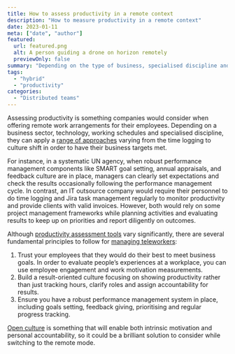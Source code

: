 ```yaml
---
title: How to assess productivity in a remote context
description: "How to measure productivity in a remote context"
date: 2023-01-11
meta: ["date", "author"]
featured:
  url: featured.png
  alt: A person guiding a drone on horizon remotely
  previewOnly: false
summary: "Depending on the type of business, specialised discipline and business KPIs one can apply different approaches to ..."
tags:
  - "hybrid"
  - "productivity"
categories:
  - "Distributed teams"
---
```


Assessing productivity is something companies would consider when offering remote work arrangements for their employees. Depending on a business sector, technology, working schedules and specialised discipline, they can apply a [range of approaches](https://remote.co/employers-share-how-measure-productivity-among-remote-workers/) varying from the time logging to culture shift in order to have their business targets met. 

For instance, in a systematic UN agency, when robust performance management components like SMART goal setting, annual appraisals, and feedback culture are in place, managers can clearly set expectations and check the results occasionally following the performance management cycle. In contrast, an IT outsource company would require their personnel to do time logging and Jira task management regularly to monitor productivity and provide clients with valid invoices. However, both would rely on some project management frameworks while planning activities and evaluating results to keep up on priorities and report diligently on outcomes.

Although [productivity assessment tools](https://remote.co/qa-leading-remote-companies/how-do-you-measure-productivity-of-remote-workers/) vary significantly, there are several fundamental principles to follow for [managing teleworkers](https://remote.co/4-proven-remote-productivity-monitoring-and-management-strategies/):
1. Trust your employees that they would do their best to meet business goals. In order to evaluate people’s experiences at a workplace, you can use employee engagement and work motivation measurements.
2. Build a result-oriented culture focusing on showing productivity rather than just tracking hours, clarify roles and assign accountability for results.
3. Ensure you have a robust performance management system in place, including goals setting, feedback giving, prioritising and regular progress tracking.

[Open culture](https://www.braineet.com/blog/open-innovation) is something that will enable both intrinsic motivation and personal accountability, so it could be a brilliant solution to consider while switching to the remote mode. 
